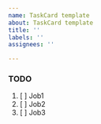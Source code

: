 ```yaml
---
name: TaskCard template
about: TaskCard template
title: ''
labels: ''
assignees: ''

---
```


### TODO
1. [ ] Job1
2. [ ] Job2
3. [ ] Job3
